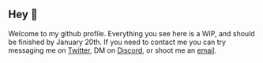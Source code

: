 ## Hey 👋 
Welcome to my github profile. Everything you see here is a WIP, and should be finished by January 20th. If you need to contact me you can try messaging me on [Twitter](https://jcedeno.us/twitter), DM on [Discord](https://jcedeno.us/discord), or shoot me an [email](mailto:admin@jcedeno.us).
